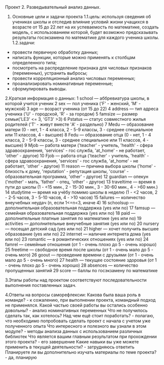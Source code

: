 Проект 2. Разведывательный анализ данных.

1. Основные цели и задачи проекта 
1.1.цель: 
используя сведения об учениках школы и отследив влияние условий жизни учащихся в возрасте от 15 до 22 лет на их успеваемость по математике, создать модель, 
с использованием которой, будет возможно предсказывать результаты госэкзамена по математике для каждого ученика школы.
1.2.задачи:
- провести первичную обработку данных;
- написать функции, которые можно применять к столбцам определенного типа;
- посмотреть на распределение признака для числовых признаков (переменных), устранить выбросы;
- провести корреляционный анализ числовых переменных;
- проанализировать номинативные переменные;
- сформулировать выводы.

2.Краткая информация о данных: 
1 school — аббревиатура школы, в которой учится ученик 
2 sex — пол ученика ('F' - женский, 'M' - мужской) 
3 age — возраст ученика (от 15 до 22) 
4 address — тип адреса ученика ('U' - городской, 'R' - за городом) 
5 famsize — размер семьи('LE3' <= 3, 'GT3' >3) 
6 Pstatus — статус совместного жилья родителей ('T' - живут вместе 'A' - раздельно) 
7 Medu — образование матери (0 - нет, 1 - 4 класса, 2 - 5-9 классы, 3 - среднее специальное или 11 классов, 4 - высшее) 
8 Fedu — образование отца (0 - нет, 1 - 4 класса, 2 - 5-9 классы, 3 - среднее специальное или 11 классов, 4 - высшее) 
9 Mjob — работа матери ('teacher' - учитель, 'health' - сфера здравоохранения, 'services' - гос служба, 'at_home' - не работает, 'other' - другое) 
10 Fjob — работа отца ('teacher' - учитель, 'health' - сфера здравоохранения, 'services' - гос служба, 'at_home' - не работает, 'other' - другое)
11 reason — причина выбора школы ('home' - близость к дому, 'reputation' - репутация школы, 'course' - образовательная программа, 'other' - другое) 
12 guardian — опекун ('mother' - мать, 'father' - отец, 'other' - другое) 
13 traveltime — время в пути до школы (1 - <15 мин., 2 - 15-30 мин., 3 - 30-60 мин., 4 - >60 мин.) 
14 studytime — время на учёбу помимо школы в неделю (1 - <2 часов, 2 - 2-5 часов, 3 - 5-10 часов, 4 - >10 часов) 
15 failures — количество внеучебных неудач (n, если 1<=n<3, иначе 4) 
16 schoolsup — дополнительная образовательная поддержка (yes или no) 
17 famsup — семейная образовательная поддержка (yes или no) 
18 paid — дополнительные платные занятия по математике (yes или no) 
19 activities — дополнительные внеучебные занятия (yes или no) 
20 nursery — посещал детский сад (yes или no) 
21 higher — хочет получить высшее образование (yes или no) 
22 internet — наличие интернета дома (yes или no) 
23 romantic — в романтических отношениях (yes или no) 
24 famrel — семейные отношения (от 1 - очень плохо до 5 - очень хорошо) 
25 freetime — свободное время после школы (от 1 - очень мало до 5 - очень мого) 
26 goout — проведение времени с друзьями (от 1 - очень мало до 5 - очень много) 
27 health — текущее состояние здоровья (от 1 - очень плохо до 5 - очень хорошо) 
28 absences — количество пропущенных занятий 
29 score — баллы по госэкзамену по математике

3.Этапы работы над проектом соответствуют последовательности выполнения поставленных задач.

4.Ответы на вопросы саморефлексии: 
Какова была ваша роль в команде? - к сожалению, при выполнении проекта, командный подход не применялся.
Какой частью своей работы вы остались особенно довольны? - анализ номинативных переменных
Что не получилось сделать так, как хотелось? Над чем ещё стоит поработать? - полагаю, что необходимо попробовать сделать проект с начала с учетом уже полученного опыта
Что интересного и полезного вы узнали в этом модуле? - методы анализа данных с использованием различных библиотек
Что является вашим главным результатом при прохождении этого проекта? - его завершение
Какие навыки вы уже можете применить в текущей деятельности? - затрудняюсь ответить
Планируете ли вы дополнительно изучать материалы по теме проекта? - да, планирую
